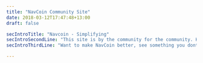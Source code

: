 ```yaml
---
title: "NavCoin Community Site"
date: 2018-03-12T17:47:48+13:00
draft: false

secIntroTitle: "Navcoin - Simplifying"
secIntroSecondLine: "This site is by the community for the community. Here you will find so sweet text all about "
secIntroThirdLine: "Want to make NavCoin better, see something you dont like. There are plenty of things to get involved with from dev, to translations to spreading the Nav Love"

---
```




